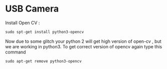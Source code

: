 # USB Camera

Install Open CV :


    sudo spt-get install python3-opencv
    
Now due to some glitch your python 2 will get high version of open-cv , but we are working in python3. To get correct version of opencv again type this command

    sudo apt-get remove python3-opencv
